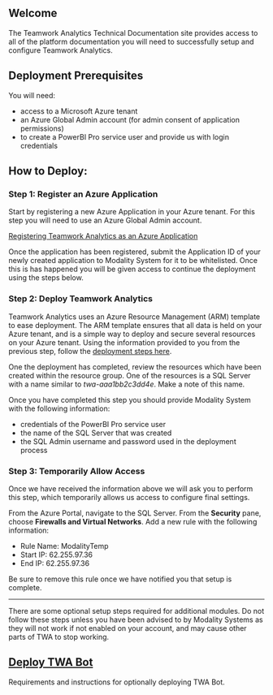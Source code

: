 ## Welcome

The Teamwork Analytics Technical Documentation site provides access to all of the platform documentation you will need to successfully setup and configure Teamwork Analytics.

## Deployment Prerequisites

You will need:

- access to a Microsoft Azure tenant
- an Azure Global Admin account (for admin consent of application permissions)
- to create a PowerBI Pro service user and provide us with login credentials

## How to Deploy:

### Step 1: Register an Azure Application

Start by registering a new Azure Application in your Azure tenant. For this step you will need to use an Azure Global Admin account. 

[Registering Teamwork Analytics as an Azure Application](registerapplication.md)

Once the application has been registered, submit the Application ID of your newly created application to Modality System for it to be whitelisted. Once this is has happened you will be given access to continue the deployment using the steps below.

### Step 2: Deploy Teamwork Analytics

Teamwork Analytics uses an Azure Resource Management (ARM) template to ease deployment. The ARM template ensures that all data is held on your Azure tenant, and is a simple way to deploy and secure several resources on your Azure tenant. Using the information provided to you from the previous step, follow the [deployment steps here](deploytwa.md).

One the deployment has completed, review the resources which have been created within the resource group. One of the resources is a SQL Server with a name similar to *twa-aaa1bb2c3dd4e*. Make a note of this name.

Once you have completed this step you should provide Modality System with the following information:

- credentials of the PowerBI Pro service user
- the name of the SQL Server that was created
- the SQL Admin username and password used in the deployment process 

### Step 3: Temporarily Allow Access

Once we have received the information above we will ask you to perform this step, which temporarily allows us access to configure final settings. 

From the Azure Portal, navigate to the SQL Server. From the **Security** pane, choose **Firewalls and Virtual Networks**. Add a new rule with the following information:

- Rule Name: ModalityTemp
- Start IP: 62.255.97.36
- End IP: 62.255.97.36

Be sure to remove this rule once we have notified you that setup is complete.

---

There are some optional setup steps required for additional modules. Do not follow these steps unless you have been advised to by Modality Systems as they will not work if not enabled on your account, and may cause other parts of TWA to stop working.


## [Deploy TWA Bot](twabot.md)

Requirements and instructions for optionally deploying TWA Bot.
